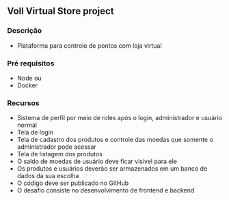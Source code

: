 ## Voll Virtual Store project

### Descrição

- Plataforma para controle de pontos com loja virtual
  
### Pré requisitos

- Node
  ou
- Docker

### Recursos

- Sistema de perfil por meio de roles após o login, administrador e usuário normal
- Tela de login
- Tela de cadastro dos produtos e controle das moedas que somente o administrador pode acessar
- Tela de listagem dos produtos
- O saldo de moedas de usuário deve ficar visível para ele
- Os produtos e usuários deverão ser armazenados em um banco de dados da sua escolha
- O código deve ser publicado no GitHub
- O desafio consiste no desenvolvimento de frontend e backend
